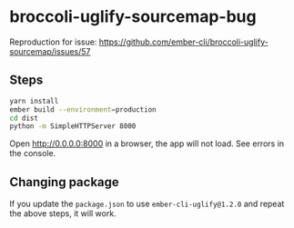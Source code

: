 # broccoli-uglify-sourcemap-bug

Reproduction for issue: https://github.com/ember-cli/broccoli-uglify-sourcemap/issues/57

## Steps

```bash
yarn install
ember build --environment=production
cd dist
python -m SimpleHTTPServer 8000
```

Open http://0.0.0.0:8000 in a browser, the app will not load. See errors in the console.

## Changing package

If you update the `package.json` to use `ember-cli-uglify@1.2.0` and repeat the above steps, it will work.
